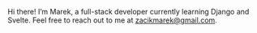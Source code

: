 Hi there! I’m Marek, a full-stack developer currently learning Django and Svelte. Feel free to reach out to me at zacikmarek@gmail.com.
